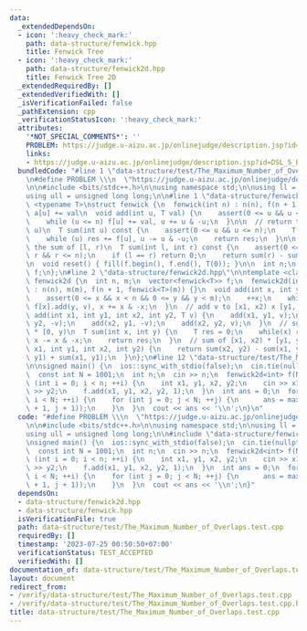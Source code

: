 ```yaml
---
data:
  _extendedDependsOn:
  - icon: ':heavy_check_mark:'
    path: data-structure/fenwick.hpp
    title: Fenwick Tree
  - icon: ':heavy_check_mark:'
    path: data-structure/fenwick2d.hpp
    title: Fenwick Tree 2D
  _extendedRequiredBy: []
  _extendedVerifiedWith: []
  _isVerificationFailed: false
  _pathExtension: cpp
  _verificationStatusIcon: ':heavy_check_mark:'
  attributes:
    '*NOT_SPECIAL_COMMENTS*': ''
    PROBLEM: https://judge.u-aizu.ac.jp/onlinejudge/description.jsp?id=DSL_5_B
    links:
    - https://judge.u-aizu.ac.jp/onlinejudge/description.jsp?id=DSL_5_B
  bundledCode: "#line 1 \"data-structure/test/The_Maximum_Number_of_Overlaps.test.cpp\"\
    \n#define PROBLEM \\\n  \"https://judge.u-aizu.ac.jp/onlinejudge/description.jsp?id=DSL_5_B\"\
    \n\n#include <bits/stdc++.h>\n\nusing namespace std;\n\nusing ll = long long;\n\
    using ull = unsigned long long;\n\n#line 1 \"data-structure/fenwick.hpp\"\ntemplate\
    \ <typename T>\nstruct fenwick {\n  fenwick(int n) : n(n), f(n + 1) {}\n\n  //\
    \ a[u] += val\n  void add(int u, T val) {\n    assert(0 <= u && u < n);\n    ++u;\n\
    \    while (u <= n) f[u] += val, u += u & -u;\n  }\n\n  // return the sum of [0,\
    \ u)\n  T sum(int u) const {\n    assert(0 <= u && u <= n);\n    T res = 0;\n\
    \    while (u) res += f[u], u -= u & -u;\n    return res;\n  }\n\n  // return\
    \ the sum of [l, r)\n  T sum(int l, int r) const {\n    assert(0 <= l && l <=\
    \ r && r <= n);\n    if (l == r) return 0;\n    return sum(r) - sum(l);\n  }\n\
    \n  void reset() { fill(f.begin(), f.end(), T(0)); }\n\n  int n;\n  vector<T>\
    \ f;\n};\n#line 2 \"data-structure/fenwick2d.hpp\"\n\ntemplate <class T>\nstruct\
    \ fenwick2d {\n  int n, m;\n  vector<fenwick<T>> f;\n  fenwick2d(int n, int m)\
    \ : n(n), m(m), f(n + 1, fenwick<T>(m)) {}\n  void add(int x, int y, T v) {\n\
    \    assert(0 <= x && x < n && 0 <= y && y < m);\n    ++x;\n    while (x <= n)\
    \ f[x].add(y, v), x += x & -x;\n  }\n  // add v to [x1, x2) x [y1, y2)\n  void\
    \ add(int x1, int y1, int x2, int y2, T v) {\n    add(x1, y1, v);\n    add(x1,\
    \ y2, -v);\n    add(x2, y1, -v);\n    add(x2, y2, v);\n  }\n  // sum of [0, x)\
    \ * [0, y)\n  T sum(int x, int y) {\n    T res = 0;\n    while(x) res += f[x].sum(y),\
    \ x -= x & -x;\n    return res;\n  }\n  // sum of [x1, x2) * [y1, y2)\n  T sum(int\
    \ x1, int y1, int x2, int y2) {\n    return sum(x2, y2) - sum(x1, y2) - sum(x2,\
    \ y1) + sum(x1, y1);\n  }\n};\n#line 12 \"data-structure/test/The_Maximum_Number_of_Overlaps.test.cpp\"\
    \n\nsigned main() {\n  ios::sync_with_stdio(false);\n  cin.tie(nullptr), cin.exceptions(cin.failbit);\n\
    \  const int N = 1001;\n  int n;\n  cin >> n;\n  fenwick2d<int> f(N, N);\n  for\
    \ (int i = 0; i < n; ++i) {\n    int x1, y1, x2, y2;\n    cin >> x1 >> y1 >> x2\
    \ >> y2;\n    f.add(x1, y1, x2, y2, 1);\n  }\n  int ans = 0;\n  for (int i = 0;\
    \ i < N; ++i) {\n    for (int j = 0; j < N; ++j) {\n      ans = max(ans, f.sum(i\
    \ + 1, j + 1));\n    }\n  }\n  cout << ans << '\\n';\n}\n"
  code: "#define PROBLEM \\\n  \"https://judge.u-aizu.ac.jp/onlinejudge/description.jsp?id=DSL_5_B\"\
    \n\n#include <bits/stdc++.h>\n\nusing namespace std;\n\nusing ll = long long;\n\
    using ull = unsigned long long;\n\n#include \"data-structure/fenwick2d.hpp\"\n\
    \nsigned main() {\n  ios::sync_with_stdio(false);\n  cin.tie(nullptr), cin.exceptions(cin.failbit);\n\
    \  const int N = 1001;\n  int n;\n  cin >> n;\n  fenwick2d<int> f(N, N);\n  for\
    \ (int i = 0; i < n; ++i) {\n    int x1, y1, x2, y2;\n    cin >> x1 >> y1 >> x2\
    \ >> y2;\n    f.add(x1, y1, x2, y2, 1);\n  }\n  int ans = 0;\n  for (int i = 0;\
    \ i < N; ++i) {\n    for (int j = 0; j < N; ++j) {\n      ans = max(ans, f.sum(i\
    \ + 1, j + 1));\n    }\n  }\n  cout << ans << '\\n';\n}"
  dependsOn:
  - data-structure/fenwick2d.hpp
  - data-structure/fenwick.hpp
  isVerificationFile: true
  path: data-structure/test/The_Maximum_Number_of_Overlaps.test.cpp
  requiredBy: []
  timestamp: '2023-07-25 00:50:50+07:00'
  verificationStatus: TEST_ACCEPTED
  verifiedWith: []
documentation_of: data-structure/test/The_Maximum_Number_of_Overlaps.test.cpp
layout: document
redirect_from:
- /verify/data-structure/test/The_Maximum_Number_of_Overlaps.test.cpp
- /verify/data-structure/test/The_Maximum_Number_of_Overlaps.test.cpp.html
title: data-structure/test/The_Maximum_Number_of_Overlaps.test.cpp
---
```

